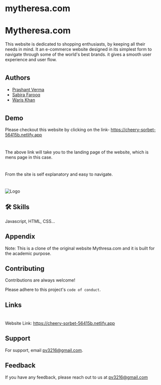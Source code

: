 # mytheresa.com

# Mytheresa.com

This website is dedicated to shopping enthusiasts, by keeping all their needs in mind.
It an e-commerce website designed in its simplest form to navigate through some of the world's best brands. it gives a smooth user experience and user flow.
#

 



## Authors

- [Prashant Verma](https://github.com/Prashant3216)
- [Sabira Farooq](https://github.com/Sab01123)
- [Waris Khan](https://github.com/warismuneerkhan)
#



## Demo

Please checkout this website by clicking on the link-
https://cheery-sorbet-56415b.netlify.app
#
The above link will take you to the landing page of the website, which is mens page in this case.
#
From the site is self explanatory and easy to navigate.
#

![Logo](https://www.mytheresa.com/skin/frontend/mytheresa/default/images/logo.png?v=20220508T165320)


## 🛠 Skills
Javascript, HTML, CSS...


## Appendix

Note: This is a clone of the original website Mythresa.com and it is built for the 
academic purpose.


## Contributing

Contributions are always welcome!

Please adhere to this project's `code of conduct`.


## Links
#
Website Link: https://cheery-sorbet-56415b.netlify.app


## Support

For support, email pv3216@gmail.com.


## Feedback

If you have any feedback, please reach out to us at pv3216@gmail.com

